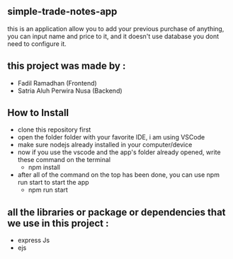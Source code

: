## simple-trade-notes-app
this is an application allow you to add your previous purchase of anything, you can input name and price to it, and it doesn't use database you dont need to configure it.

## this project was made by :
- Fadil Ramadhan (Frontend)
- Satria Aluh Perwira Nusa (Backend)

## How to Install
- clone this repository first
- open the folder folder with your favorite IDE, i am using VSCode
- make sure nodejs already installed in your computer/device
- now if you use the vscode and the app's folder already opened, write these command on the terminal
  * npm install
- after all of the command on the top has been done, you can use npm run start to start the app
  * npm run start

## all the libraries or package or dependencies that we use in this project :
- express Js
- ejs